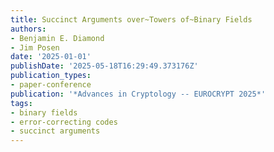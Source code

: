 ```yaml
---
title: Succinct Arguments over~Towers of~Binary Fields
authors:
- Benjamin E. Diamond
- Jim Posen
date: '2025-01-01'
publishDate: '2025-05-18T16:29:49.373176Z'
publication_types:
- paper-conference
publication: '*Advances in Cryptology -- EUROCRYPT 2025*'
tags:
- binary fields
- error-correcting codes
- succinct arguments
---
```

